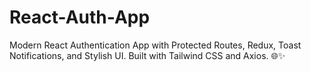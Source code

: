 # React-Auth-App
Modern React Authentication App with Protected Routes, Redux, Toast Notifications, and Stylish UI. Built with Tailwind CSS and Axios. 🌐✨
